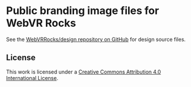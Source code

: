 # Public branding image files for WebVR Rocks

See the [WebVRRocks/design repository on GitHub](https://github.com/webvrrocks/design) for design source files.


## License

This work is licensed under a [Creative Commons Attribution 4.0 International License](http://creativecommons.org/licenses/by/4.0/).
